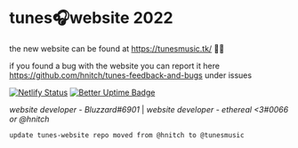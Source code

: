 # tunes🎧website 2022

the new website can be found at https://tunesmusic.tk/ 🙋‍♀️

if you found a bug with the website you can report it here https://github.com/hnitch/tunes-feedback-and-bugs under issues

[![Netlify Status](https://api.netlify.com/api/v1/badges/49f01b0d-d5a6-4b65-aec4-5e588f324781/deploy-status)](https://app.netlify.com/sites/tunesmusic/deploys) [![Better Uptime Badge](https://betteruptime.com/status-badges/v1/monitor/a46y.svg)](https://betteruptime.com/?utm_source=status_badge)

*website developer - Bluzzard#6901*
| *website developer - ethereal <3#0066 or @hnitch*

`update tunes-website repo moved from @hnitch to @tunesmusic`
